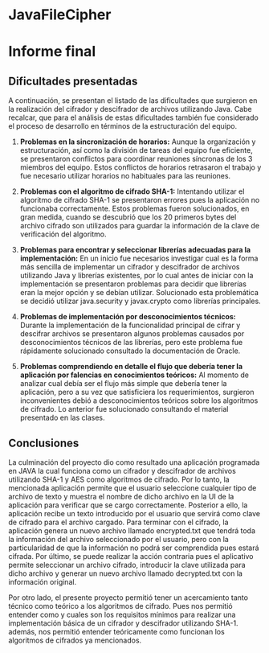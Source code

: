 ﻿# JavaFileCipher
# Informe final
## Dificultades presentadas
A continuación, se presentan el listado de las dificultades que surgieron en la realización del cifrador y descifrador de archivos utilizando Java. Cabe recalcar, que para el análisis de estas dificultades también fue considerado el proceso de desarrollo en términos de la estructuración del equipo. 


1.	**Problemas en la sincronización de horarios:** Aunque la organización y estructuración, así como la división de tareas del equipo fue eficiente, se presentaron conflictos para coordinar reuniones síncronas de los 3 miembros del equipo. Estos conflictos de horarios retrasaron el trabajo y fue necesario utilizar horarios no habituales para las reuniones.
2.	**Problemas con el algoritmo de cifrado SHA-1:** Intentando utilizar el algoritmo de cifrado SHA-1 se presentaron errores pues la aplicación no funcionaba correctamente. Estos problemas fueron solucionados, en gran medida, cuando se descubrió que los 20 primeros bytes del archivo cifrado son utilizados para guardar la información de la clave de verificación del algoritmo.

3.	**Problemas para encontrar y seleccionar librerías adecuadas para la implementación:** En un inicio fue necesarios investigar cual es la forma más sencilla de implementar un cifrador y descifrador de archivos utilizando Java y librerías existentes, por lo cual antes de iniciar con la implementación se presentaron problemas para decidir que librerías eran la mejor opción y se debían utilizar. Solucionado esta problemática se decidió utilizar java.security y javax.crypto como librerías principales.

4.	**Problemas de implementación por desconocimientos técnicos:** Durante la implementación de la funcionalidad principal de cifrar y descifrar archivos se presentaron algunos problemas causados por desconocimientos técnicos de las librerías, pero este problema fue rápidamente solucionado consultado la documentación de Oracle.

5.	**Problemas comprendiendo en detalle el flujo que debería tener la aplicación por falencias en conocimientos teóricos:** Al momento de analizar cual debía ser el flujo más simple que debería tener la aplicación, pero a su vez que satisficiera los requerimientos, surgieron inconvenientes debió a desconocimientos teóricos sobre los algoritmos de cifrado. Lo anterior fue solucionado consultando el material presentado en las clases.

## Conclusiones
La culminación del proyecto dio como resultado una aplicación programada en JAVA la cual funciona como un cifrador y descifrador de archivos utilizando SHA-1 y AES como algoritmos de cifrado. Por lo tanto, la mencionada aplicación permite que el usuario seleccione cualquier tipo de archivo de texto y muestra el nombre de dicho archivo en la UI de la aplicación para verificar que se cargo correctamente. Posterior a ello, la aplicación recibe un texto introducido por el usuario que servirá como clave de cifrado para el archivo cargado. Para terminar con el cifrado, la aplicación genera un nuevo archivo llamado encrypted.txt que tendrá toda la información del archivo seleccionado por el usuario, pero con la particularidad de que la información no podrá ser comprendida pues estará cifrada. Por último, se puede realizar la acción contraria pues el aplicativo permite seleccionar un archivo cifrado, introducir la clave utilizada para dicho archivo y generar un nuevo archivo llamado decrypted.txt con la información original. 

Por otro lado, el presente proyecto permitió tener un acercamiento tanto técnico como teórico a los algoritmos de cifrado. Pues nos permitió entender como y cuales son los requisitos mínimos para realizar una implementación básica de un cifrador y descifrador utilizando SHA-1. además, nos permitió entender teóricamente como funcionan los algoritmos de cifrados ya mencionados. 
